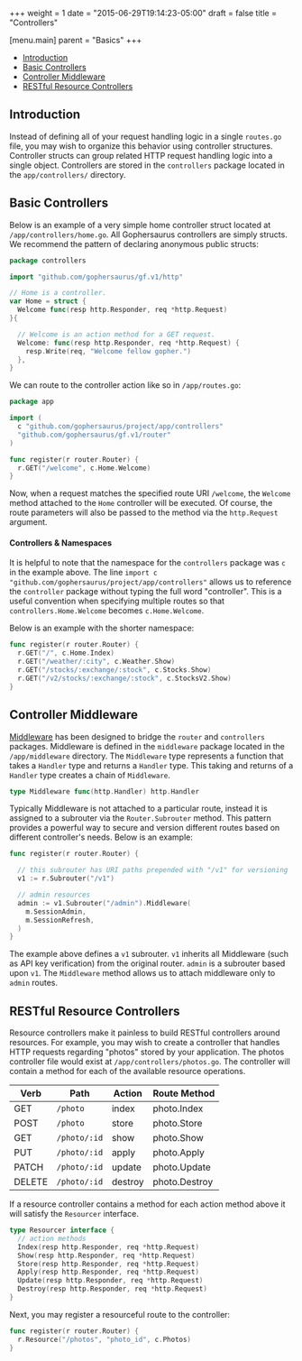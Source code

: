 +++
weight = 1
date = "2015-06-29T19:14:23-05:00"
draft = false
title = "Controllers"

[menu.main]
parent = "Basics"
+++

- [Introduction](#introduction)
- [Basic Controllers](#basic-controllers)
- [Controller Middleware](#controller-middleware)
- [RESTful Resource Controllers](#restful-resource-controllers)

<a name="introduction"></a>
## Introduction

Instead of defining all of your request handling logic in a single `routes.go` file, you may wish to organize this behavior using controller structures.
Controller structs can group related HTTP request handling logic into a single object.
Controllers are stored in the `controllers` package located in the `app/controllers/` directory.

<a name="basic-controllers"></a>
## Basic Controllers

Below is an example of a very simple home controller struct located at `/app/controllers/home.go`.
All Gophersaurus controllers are simply structs.
We recommend the pattern of declaring anonymous public structs:

```go
package controllers

import "github.com/gophersaurus/gf.v1/http"

// Home is a controller.
var Home = struct {
  Welcome func(resp http.Responder, req *http.Request)
}{

  // Welcome is an action method for a GET request.
  Welcome: func(resp http.Responder, req *http.Request) {
    resp.Write(req, "Welcome fellow gopher.")
  },
}
```

We can route to the controller action like so in `/app/routes.go`:

```go
package app

import (
  c "github.com/gophersaurus/project/app/controllers"
  "github.com/gophersaurus/gf.v1/router"
)

func register(r router.Router) {
  r.GET("/welcome", c.Home.Welcome)
}
```
Now, when a request matches the specified route URI `/welcome`, the `Welcome` method attached to the `Home` controller will be executed.
Of course, the route parameters will also be passed to the method via the `http.Request` argument.

#### Controllers & Namespaces

It is helpful to note that the namespace for the `controllers` package was `c` in the example above.
The line `import c "github.com/gophersaurus/project/app/controllers"` allows us to reference the `controller` package without typing the full word "controller".
This is a useful convention when specifying multiple routes so that `controllers.Home.Welcome` becomes `c.Home.Welcome`.

Below is an example with the shorter namespace:
```go
func register(r router.Router) {
  r.GET("/", c.Home.Index)
  r.GET("/weather/:city", c.Weather.Show)
  r.GET("/stocks/:exchange/:stock", c.Stocks.Show)
  r.GET("/v2/stocks/:exchange/:stock", c.StocksV2.Show)
}
```

<a name="controller-middleware"></a>
## Controller Middleware

[Middleware](https://godoc.org/github.com/gophersaurus/gf.v1/router#Middleware) has been designed to bridge the `router` and `controllers` packages.
Middleware is defined in the `middleware` package located in the `/app/middleware` directory.
The `Middleware` type represents a function that takes a `Handler` type and returns a `Handler` type.
This taking and returns of a `Handler` type creates a chain of `Middleware`.
```go
type Middleware func(http.Handler) http.Handler
```

Typically Middleware is not attached to a particular route, instead it is assigned to a subrouter via the `Router.Subrouter` method.
This pattern provides a powerful way to secure and version different routes based on different controller's needs. Below is an example:

```go
func register(r router.Router) {

  // this subrouter has URI paths prepended with "/v1" for versioning
  v1 := r.Subrouter("/v1")

  // admin resources
  admin := v1.Subrouter("/admin").Middleware(
    m.SessionAdmin,
    m.SessionRefresh,
  )
}
```

The example above defines a `v1` subrouter.
`v1` inherits all Middleware (such as API key verification) from the original router.
`admin` is a subrouter based upon `v1`.
The `Middleware` method allows us to attach middleware only to `admin` routes.

<a name="restful-resource-controllers"></a>
## RESTful Resource Controllers

Resource controllers make it painless to build RESTful controllers around resources. For example, you may wish to create a controller that handles HTTP requests regarding "photos" stored by your application.
The photos controller file would exist at `/app/controllers/photos.go`.
The controller will contain a method for each of the available resource operations.

Verb      | Path                  | Action       | Route Method
----------|-----------------------|--------------|---------------------
GET       | `/photo`              | index        | photo.Index
POST      | `/photo`              | store        | photo.Store
GET       | `/photo/:id`          | show         | photo.Show
PUT       | `/photo/:id`          | apply        | photo.Apply
PATCH     | `/photo/:id`          | update       | photo.Update
DELETE    | `/photo/:id`          | destroy      | photo.Destroy

If a resource controller contains a method for each action method above it will satisfy the `Resourcer` interface.

```go
type Resourcer interface {
  // action methods
  Index(resp http.Responder, req *http.Request)
  Show(resp http.Responder, req *http.Request)
  Store(resp http.Responder, req *http.Request)
  Apply(resp http.Responder, req *http.Request)
  Update(resp http.Responder, req *http.Request)
  Destroy(resp http.Responder, req *http.Request)
}
```

Next, you may register a resourceful route to the controller:

```go
func register(r router.Router) {
  r.Resource("/photos", "photo_id", c.Photos)
}
```
